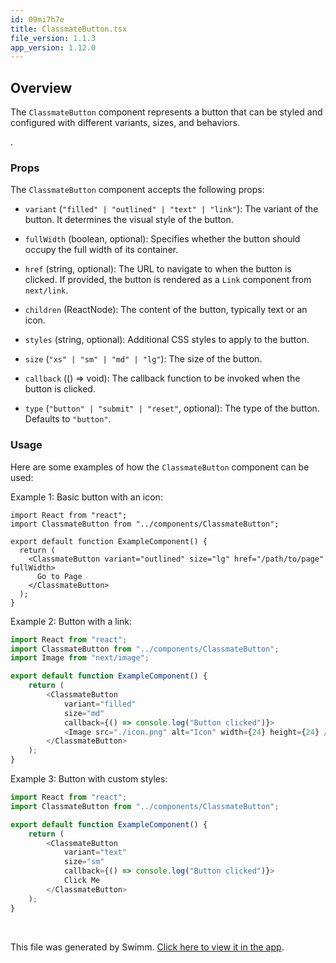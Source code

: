 ```yaml
---
id: 09mi7h7e
title: ClassmateButton.tsx
file_version: 1.1.3
app_version: 1.12.0
---
```


## **Overview**

The `ClassmateButton` component represents a button that can be styled and configured with different variants, sizes, and behaviors.

.

### **Props**

The `ClassmateButton` component accepts the following props:

- `variant` (`"filled" | "outlined" | "text" | "link"`): The variant of the button. It determines the visual style of the button.

- `fullWidth` (boolean, optional): Specifies whether the button should occupy the full width of its container.

- `href` (string, optional): The URL to navigate to when the button is clicked. If provided, the button is rendered as a `Link` component from `next/link`.

- `children` (ReactNode): The content of the button, typically text or an icon.

- `styles` (string, optional): Additional CSS styles to apply to the button.

- `size` (`"xs" | "sm" | "md" | "lg"`): The size of the button.

- `callback` (() => void): The callback function to be invoked when the button is clicked.

- `type` (`"button" | "submit" | "reset"`, optional): The type of the button. Defaults to `"button"`.

### **Usage**

Here are some examples of how the `ClassmateButton` component can be used:

Example 1: Basic button with an icon:

```
import React from "react";
import ClassmateButton from "../components/ClassmateButton";

export default function ExampleComponent() {
  return (
    <ClassmateButton variant="outlined" size="lg" href="/path/to/page" fullWidth>
      Go to Page
    </ClassmateButton>
  );
}
```

Example 2: Button with a link:

```javascript
import React from "react";
import ClassmateButton from "../components/ClassmateButton";
import Image from "next/image";

export default function ExampleComponent() {
	return (
		<ClassmateButton
			variant="filled"
			size="md"
			callback={() => console.log("Button clicked")}>
			<Image src="./icon.png" alt="Icon" width={24} height={24} />
		</ClassmateButton>
	);
}
```

Example 3: Button with custom styles:

```javascript
import React from "react";
import ClassmateButton from "../components/ClassmateButton";

export default function ExampleComponent() {
	return (
		<ClassmateButton
			variant="text"
			size="sm"
			callback={() => console.log("Button clicked")}>
			Click Me
		</ClassmateButton>
	);
}
```

<br/>

This file was generated by Swimm. [Click here to view it in the app](https://app.swimm.io/repos/Z2l0aHViJTNBJTNBY2xhc3NtYXRlLWZyb250ZW5kJTNBJTNBY291cnNlLWNvbm5lY3Q=/docs/09mi7h7e).
